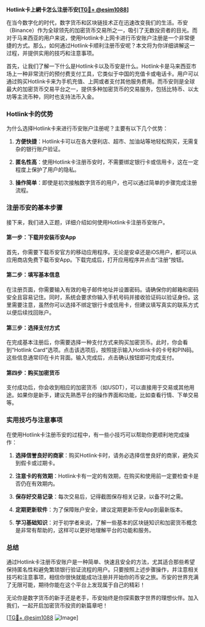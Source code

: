 **Hotlink卡上網卡怎么注册币安[[TG💪+ @esim1088](https://t.me/s/esim1088)]**

在当今数字化的时代，数字货币和区块链技术正在迅速改变我们的生活。币安（Binance）作为全球领先的加密货币交易所之一，吸引了无数投资者的目光。而对于马来西亚的用户来说，使用Hotlink卡上网卡进行币安账户注册是一个非常便捷的方式。那么，如何通过Hotlink卡顺利注册币安呢？本文将为你详细讲解这一过程，并提供实用的技巧和注意事项。

首先，让我们了解一下什么是Hotlink卡以及币安是什么。Hotlink卡是马来西亚市场上一种非常流行的预付费支付工具，它类似于中国的充值卡或电话卡。用户可以通过购买Hotlink卡来为手机充值、上网或者支付其他服务费用。而币安则是全球最大的加密货币交易平台之一，提供多种加密货币的交易服务，包括比特币、以太坊等主流币种，同时也支持法币入金。

### Hotlink卡的优势

为什么选择Hotlink卡来进行币安账户注册呢？主要有以下几个优势：

1. **方便快捷**：Hotlink卡可以在各大便利店、超市、加油站等地轻松购买，无需复杂的银行账户验证。
   
2. **匿名性高**：使用Hotlink卡注册币安时，不需要绑定银行卡或信用卡，这在一定程度上保护了用户的隐私。

3. **操作简单**：即使是初次接触数字货币的用户，也可以通过简单的步骤完成注册流程。

### 注册币安的基本步骤

接下来，我们进入正题，详细介绍如何使用Hotlink卡注册币安账户。

#### 第一步：下载并安装币安App

首先，你需要下载币安官方的移动应用程序。无论是安卓还是iOS用户，都可以从应用商店免费下载币安App。下载完成后，打开应用程序并点击“注册”按钮。

#### 第二步：填写基本信息

在注册页面，你需要输入有效的电子邮件地址并设置密码。请确保你的邮箱和密码安全且容易记住。同时，系统会要求你输入手机号码并接收验证码以验证身份。这里需要注意，虽然你可以选择不绑定银行卡或信用卡，但建议填写真实的联系方式以便后续找回账户。

#### 第三步：选择支付方式

在完成基本注册后，你需要选择一种支付方式来购买加密货币。此时，你会看到“Hotlink Card”选项。点击该选项后，按照提示输入Hotlink卡的卡号和PIN码。这些信息通常印在卡片背面。输入完成后，点击确认按钮即可完成支付。

#### 第四步：购买加密货币

支付成功后，你会收到相应的加密货币（如USDT），可以直接用于交易或其他用途。如果你是新手，建议先熟悉平台的操作界面和功能，比如查看行情、下单交易等。

### 实用技巧与注意事项

在使用Hotlink卡注册币安的过程中，有一些小技巧可以帮助你更顺利地完成操作：

1. **选择信誉良好的商家**：购买Hotlink卡时，请务必选择信誉良好的商家，避免买到假卡或过期卡。

2. **注意卡的有效期**：Hotlink卡有一定的有效期，在购买和使用前一定要检查卡是否仍在有效期内。

3. **保存好交易记录**：每次交易后，记得截图保存相关记录，以备不时之需。

4. **定期更新软件**：为了保障账户安全，建议定期更新币安App到最新版本。

5. **学习基础知识**：对于初学者来说，了解一些基本的区块链知识和加密货币概念是非常有帮助的，这样可以更好地理解平台的功能和服务。

### 总结

通过Hotlink卡注册币安账户是一种简单、快速且安全的方法，尤其适合那些希望保持匿名性和避免繁琐银行验证流程的用户。只要按照上述步骤操作，并注意相关技巧和注意事项，相信你很快就能成功注册并开始你的币安之旅。币安的世界充满了无限可能，期待你能在这个平台上发现属于自己的精彩！

无论你是数字货币的新手还是老手，币安始终是你探索数字世界的理想伙伴。加入我们，一起开启加密货币投资的新篇章吧！

[[TG💪+ @esim1088](https://t.me/s/esim1088) ![Image](https://i.postimg.cc/4NQfJmqS/Snipaste-2025-05-13-00-14-12.png)]